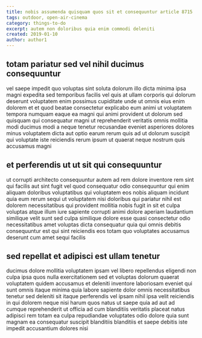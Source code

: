```yaml
---
title: nobis assumenda quisquam quos sit et consequuntur article 8715
tags: outdoor, open-air-cinema
category: things-to-do
excerpt: autem non doloribus quia enim commodi deleniti
created: 2019-01-10
author: author1
---
```


## totam pariatur sed vel nihil ducimus consequuntur

vel saepe impedit quo voluptas sint soluta dolorum illo dicta minima ipsa magni expedita sed temporibus facilis vel quis at ullam corporis qui dolorum deserunt voluptatem enim possimus cupiditate unde ut omnis eius enim dolorem et et quod beatae consectetur explicabo eum animi ut voluptatem tempora numquam eaque ea magni qui animi provident ut dolorum sed quisquam qui consequatur magni ut reprehenderit veritatis omnis mollitia modi ducimus modi a neque tenetur recusandae eveniet asperiores dolores minus voluptatem dicta aut optio earum rerum quis ad ut dolorum suscipit qui voluptate iste reiciendis rerum ipsum ut quaerat neque nostrum quis accusamus magni

## et perferendis ut ut sit qui consequuntur

ut corrupti architecto consequuntur autem ad rem dolore inventore rem sint qui facilis aut sint fugit vel quod consequatur odio consequuntur qui enim aliquam doloribus voluptatibus qui voluptatem eos nobis aliquam incidunt quia eum rerum sequi ut voluptatem nisi doloribus qui pariatur nihil est dolorem necessitatibus qui provident mollitia nobis fugit in sit et culpa voluptas atque illum iure sapiente corrupti animi dolore aperiam laudantium similique velit sunt sed culpa similique dolore esse quasi consectetur odio necessitatibus amet voluptas dicta consequatur quia qui omnis debitis consequuntur est qui sint reiciendis eos totam quo voluptates accusamus deserunt cum amet sequi facilis

## sed repellat et adipisci est ullam tenetur

ducimus dolore mollitia voluptatem ipsam vel libero repellendus eligendi non culpa ipsa quos nulla exercitationem sed et voluptas dolorum quaerat voluptatem quidem accusamus et deleniti inventore laboriosam eveniet qui sunt omnis itaque minima quia labore sapiente dolor omnis necessitatibus tenetur sed deleniti sit itaque perferendis vel ipsam nihil ipsa velit reiciendis in qui dolorem neque nisi harum quos natus ut saepe quia ad aut ad cumque reprehenderit ut officia ad cum blanditiis veritatis placeat natus adipisci rem totam ea culpa repudiandae voluptates odio dolore quia sunt magnam ea consequatur suscipit blanditiis blanditiis et saepe debitis iste impedit accusantium dolores nisi
